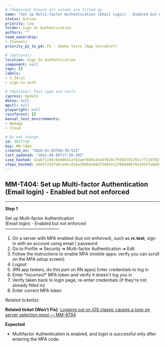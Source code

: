 ```yaml
---
# (Required) Ensure all values are filled up
name: "Set up Multi-factor Authentication (Email login) - Enabled but not enforced"
status: Active
priority: Low
folder: Sign In Authentication
authors: ""
team_ownership: 
- Channels
priority_p1_to_p4: P1 - Smoke Tests (App testable?)

# (Optional)
location: Sign In Authentication
component: null
tags: []
labels: 
- 5.34-p1
- sign-in-auth

# (Optional) Test type and tools
cypress: Update
detox: null
mmctl: null
playwright: null
rainforest: []
manual_test_environments: 
- Webapp
- Cloud

# Do not change
id: 3877710
key: MM-T404
created_on: "2020-01-03T00:39:51Z"
last_updated: "2022-09-09T17:58:40Z"
case_hashed: 42abf1194c6b88631afd2aef6b9144abf610c759587d1355c7711b702fbb1ecc2e2496c19e8ba244fe629cec76f54b54
steps_hashed: e0d572d37e6ce4ec81ba38964ab8d73d97e12709440678e1955fab6078ae6751239cf37cc0d9a345ed92a0683ea09922
---
```


<!-- (Auto-generated) Based on frontmatter's "key" and "name" -->

## MM-T404: Set up Multi-factor Authentication (Email login) - Enabled but not enforced

---

**Step 1**

Set up Multi-factor Authentication\
(Email login) - Enabled but not enforced\
–––––––––––––––––––––––––

1. On a server with MFA enabled (but not enforced), such as **rc.test**, sign in with an account using email / password
2. Go to Profile ➜ Security ➜ Multi-factor Authentication ➜ Edit
3. Follow the instructions to enable MFA (mobile apps: verify you can scroll on the MFA setup screen)
4. Logout
5. (RN app testers, do this part on RN apps) Enter credentials to log in
6. Enter \*_incorrect_\* MFA token and verify it doesn't log you in
7. Verify taken back to login page, re-enter credentials (if they're not already filled in)
8. Enter correct MFA token

_Related ticket(s):_

**Related ticket (Won't Fix)**: [Logging out on iOS classic causes a loop on server selection input — MM-9794](https://mattermost.atlassian.net/browse/MM-9794)

**Expected**

- Multifactor Authentication is enabled, and login is successful only after entering the MFA code.
